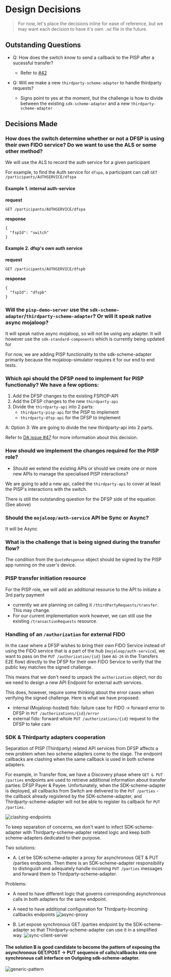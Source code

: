 # Design Decisions

> For now, let's place the decisions inline for ease of reference, but we may want each decision to have it's own `.md` file in the future.

## Outstanding Questions

- Q: How does the switch _know_ to send a callback to the PISP after a sucessful transfer?
    - Refer to [#42](https://github.com/mojaloop/pisp/issues/42)

- Q: Will we make a new `thirdparty-scheme-adapter` to handle thirdparty requests?
    - Signs point to yes at the moment, but the challenge is how to divide between the existing `sdk-scheme-adapter` and a new `thirdparty-scheme-adapter`

## Decisions Made

### How does the switch determine whether or not a DFSP is using their own FIDO service? Do we want to use the ALS or some other method?

We will use the ALS to record the auth service for a given participant

For example, to find the Auth service for `dfspa`, a participant can call `GET /participants/AUTHSERVICE/dfspa`

#### Example 1. internal auth-service

**request**
```
GET /participants/AUTHSERVICE/dfspa
```
**response**
```
{
  "fspId": "switch"
}
```

#### Example 2. dfsp's own auth service
**request**
```
GET /participants/AUTHSERVICE/dfspb
```
**response**
```
{
  "fspId": "dfspb"
}
```




### Will the `pisp-demo-server` use the `sdk-scheme-adapter`/`thirdparty-scheme-adapter`? Or will it speak native async mojaloop?
It will speak native async mojaloop, so will not be using any adapter. It will however use the `sdk-standard-components` which is currently being updated for 

For now, we are adding PISP functionality to the sdk-scheme-adapter primarily because the mojaloop-simulator requires it for our end to end tests.


### Which api should the DFSP need to implement for PISP functionaliy? We have a few options:
  1. Add the DFSP changes to the existing FSPIOP-API
  2. Add the DFSP changes to the new `thirdparty-api`
  3. Divide the `thirdparty-api` into 2 parts: 
      - `thirdparty-pisp-api` for the PISP to implement
      - `thirdparty-dfsp-api` for the DFSP to implement

A: Option 3: We are going to divide the new thirdparty-api into 2 parts.

Refer to [DA issue #47](https://github.com/mojaloop/design-authority/issues/47) for more information about this decision.


###  How should we implement the changes required for the PISP role? 
 - Should we extend the existing APIs or should we create one or more new APIs to manage the specialised PISP interactions?

We are going to add a new api, called the `thirdparty-api` to cover at least the PISP's interactions with the switch.

There is still the outstanding question for the DFSP side of the equation (See above)


### Should the `mojaloop/auth-service` API be Sync or Async?

It will be Async


### What is the challenge that is being signed during the transfer flow?

The condition from the `QuoteResponse` object should be signed by the PISP app running on the user's device.

### PISP transfer initiation resource

For the PISP role, we will add an additional resource to the API to initiate a 3rd party payment
- currently we are planning on calling it `/thirdPartyRequests/transfer`. This may change.
- For our current implementation work however, we can still use the existing `/transactionRequests` resource.


### Handling of an `/authorization` for external FIDO

In the case where a DFSP wishes to bring their own FIDO Service instead of using the FIDO service that is a part of the hub (`mojaloop/auth-service`), we want to pass on the `PUT /authorization/{id}` (see `AG-26` in the Transfers E2E flow) directly to the DFSP for their own FIDO Service to verify that the public key matches the signed challenge.

This means that we don't need to unpack the `authorization` object, nor do we need to design a new API Endpoint for external auth services.

This does, however, require some thinking about the error cases when verifying the signed challenge. Here is what we have proposed:
- internal (Mojaloop-hosted) fido: failure case for FIDO -> forward error to DFSP in `PUT /authorizations/{id}/error`
- external fido: forward whole `PUT /authorizations/{id}` request to the DFSP to take care


### SDK & Thirdparty adapters cooperation

Separation of PISP (Thirdparty) related API services from DFSP affects a new problem when two scheme adapters come to the stage. The endpoint callbacks are clashing when the same callback is used in both scheme adapters.

For example, in Transfer flow, we have a Discovery phase where `GET & PUT /parties` endpoints are used to retrieve additional information about transfer parties: DFSP Payer & Payee.  Unfortunately, when the SDK-scheme-adapter is deployed, all callbacks from Switch are delivered to the `PUT /parties` - the callback already registered by the SDK-scheme-adapter, and Thirdparty-scheme-adapter will not be able to register its callback for `PUT /parties`. 

![clashing-endpoints](../out/design-decisions/tandem_clashing_endpoints.svg)

To keep separation of concerns, we don't want to infect SDK-scheme-adapter with Thirdparty-scheme-adapter related logic and keep both scheme-adapters dedicated to their purpose.

Two solutions:
- A. Let be SDK-scheme-adapter a proxy for asynchronous  GET & PUT /parties endpoints. Then there is an SDK-scheme-adapter responsibility to distinguish and adequately handle incoming `PUT /parties` messages and forward them to Thirdparty-scheme-adapter. 
  
Problems: 
  - A need to have different logic that governs corresponding asynchronous calls in both adapters for the same endpoint.
  - A need to have additional configuration for Thirdparty-Incoming callbacks endpoints
![async-proxy](../out/design-decisions/tandem_async_proxy.svg)

- B. Let expose synchronous GET /parties endpoint by the SDK-scheme-adapter so that Thirdparty-scheme-adapter can use it in a simplified way. 
![sync-client-server](../out/design-decisions/tandem_sync_client_server.svg)
  

#### The solution B is good candidate to become the pattern of exposing the asynchronous GET/POST -> PUT sequence of calls/callbacks into one synchronous call interface on Outgoing sdk-scheme-adapter. 
![generic-pattern](../out/design-decisions/tandem_generic_pattern.svg)
